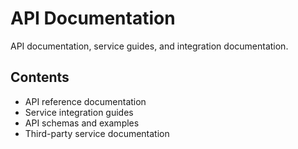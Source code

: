 # API Documentation

API documentation, service guides, and integration documentation.

## Contents

- API reference documentation
- Service integration guides
- API schemas and examples
- Third-party service documentation